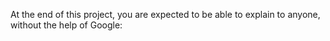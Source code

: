 At the end of this project, you are expected to be able to explain to anyone, without the help of Google: